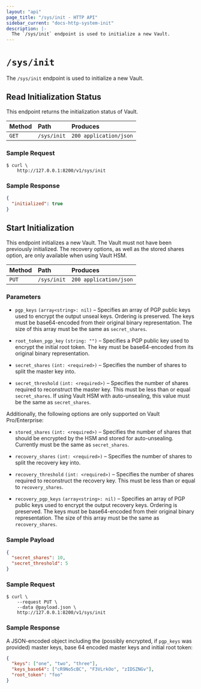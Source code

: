 ```yaml
---
layout: "api"
page_title: "/sys/init - HTTP API"
sidebar_current: "docs-http-system-init"
description: |-
  The `/sys/init` endpoint is used to initialize a new Vault.
---
```


# `/sys/init`

The `/sys/init` endpoint is used to initialize a new Vault.

## Read Initialization Status

This endpoint returns the initialization status of Vault.

| Method   | Path                         | Produces               |
| :------- | :--------------------------- | :--------------------- |
| `GET`    | `/sys/init`                  | `200 application/json` |

### Sample Request

```
$ curl \
    http://127.0.0.1:8200/v1/sys/init
```

### Sample Response

```json
{
  "initialized": true
}
```

## Start Initialization

This endpoint initializes a new Vault. The Vault must not have been previously
initialized. The recovery options, as well as the stored shares option, are only
available when using Vault HSM.

| Method   | Path                         | Produces               |
| :------- | :--------------------------- | :--------------------- |
| `PUT`    | `/sys/init`                  | `200 application/json` |

### Parameters

- `pgp_keys` `(array<string>: nil)` – Specifies an array of PGP public keys used
  to encrypt the output unseal keys. Ordering is preserved. The keys must be
  base64-encoded from their original binary representation. The size of this
  array must be the same as `secret_shares`.

- `root_token_pgp_key` `(string: "")` – Specifies a PGP public key used to
  encrypt the initial root token. The key must be base64-encoded from its
  original binary representation.

- `secret_shares` `(int: <required>)` – Specifies the number of shares to
  split the master key into.

- `secret_threshold` `(int: <required>)` – Specifies the number of shares
  required to reconstruct the master key. This must be less than or equal
  `secret_shares`. If using Vault HSM with auto-unsealing, this value must be
  the same as `secret_shares`.

Additionally, the following options are only supported on Vault Pro/Enterprise:

- `stored_shares` `(int: <required>)` – Specifies the number of shares that
  should be encrypted by the HSM and stored for auto-unsealing. Currently must
  be the same as `secret_shares`.

- `recovery_shares` `(int: <required>)` – Specifies the number of shares to
  split the recovery key into.

- `recovery_threshold` `(int: <required>)` – Specifies the number of shares
  required to reconstruct the recovery key. This must be less than or equal to
  `recovery_shares`.

- `recovery_pgp_keys` `(array<string>: nil)` – Specifies an array of PGP public
  keys used to encrypt the output recovery keys. Ordering is preserved. The keys
  must be base64-encoded from their original binary representation. The size of
  this array must be the same as `recovery_shares`.

### Sample Payload

```json
{
  "secret_shares": 10,
  "secret_threshold": 5
}
```

### Sample Request

```
$ curl \
    --request PUT \
    --data @payload.json \
    http://127.0.0.1:8200/v1/sys/init
```

### Sample Response

A JSON-encoded object including the (possibly encrypted, if `pgp_keys` was
provided) master keys, base 64 encoded master keys and initial root token:

```json
{
  "keys": ["one", "two", "three"],
  "keys_base64": ["cR9No5cBC", "F3VLrkOo", "zIDSZNGv"],
  "root_token": "foo"
}
```
